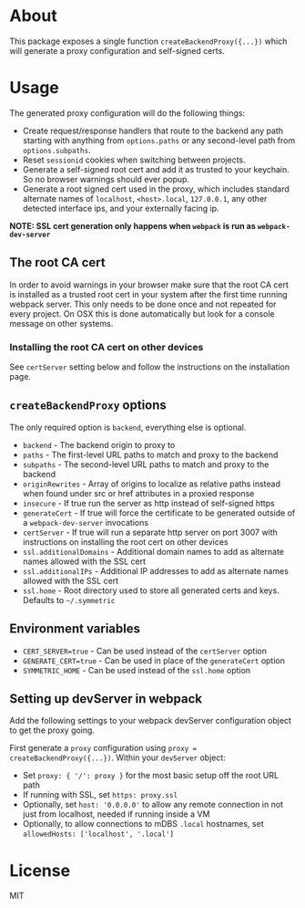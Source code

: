 # About

This package exposes a single function `createBackendProxy({...})` which will generate a proxy configuration and self-signed certs.

# Usage

The generated proxy configuration will do the following things:

-   Create request/response handlers that route to the backend any path starting with anything from `options.paths` or any second-level path from `options.subpaths`.
-   Reset `sessionid` cookies when switching between projects.
-   Generate a self-signed root cert and add it as trusted to your keychain. So no browser warnings should ever popup.
-   Generate a root signed cert used in the proxy, which includes standard alternate names of `localhost`, `<host>.local`, `127.0.0.1`, any other detected interface ips, and your externally facing ip.

**NOTE: SSL cert generation only happens when `webpack` is run as `webpack-dev-server`**

## The root CA cert

In order to avoid warnings in your browser make sure that the root CA cert is installed as a trusted root cert in your system after the first time running webpack server. This only needs to be done once and not repeated for every project. On OSX this is done automatically but look for a console message on other systems.

### Installing the root CA cert on other devices

See `certServer` setting below and follow the instructions on the installation page.

## `createBackendProxy` options

The only required option is `backend`, everything else is optional.

-   `backend` - The backend origin to proxy to
-   `paths` - The first-level URL paths to match and proxy to the backend
-   `subpaths` - The second-level URL paths to match and proxy to the backend
-   `originRewrites` - Array of origins to localize as relative paths instead when found under src or href attributes in a proxied response
-   `insecure` - If true run the server as http instead of self-signed https
-   `generateCert` - If true will force the certificate to be generated outside of a `webpack-dev-server` invocations
-   `certServer` - If true will run a separate http server on port 3007 with instructions on installing the root cert on other devices
-   `ssl.additionalDomains` - Additional domain names to add as alternate names allowed with the SSL cert
-   `ssl.additionalIPs` - Additional IP addresses to add as alternate names allowed with the SSL cert
-   `ssl.home` - Root directory used to store all generated certs and keys. Defaults to `~/.symmetric`

## Environment variables

-   `CERT_SERVER=true` - Can be used instead of the `certServer` option
-   `GENERATE_CERT=true` - Can be used in place of the `generateCert` option
-   `SYMMETRIC_HOME` - Can be used instead of the `ssl.home` option

## Setting up devServer in webpack

Add the following settings to your webpack devServer configuration object to get the proxy going.

First generate a `proxy` configuration using `proxy = createBackendProxy({...})`. Within your `devServer` object:

-   Set `proxy: { '/': proxy }` for the most basic setup off the root URL path
-   If running with SSL, set `https: proxy.ssl`
-   Optionally, set `host: '0.0.0.0'` to allow any remote connection in not just from localhost, needed if running inside a VM
-   Optionally, to allow connections to mDBS `.local` hostnames, set `allowedHosts: ['localhost', '.local']`

# License

MIT
